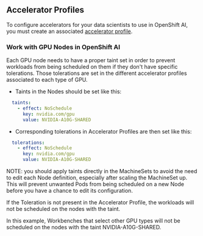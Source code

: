 ## Accelerator Profiles

To configure accelerators for your data scientists to use in OpenShift AI, you must create an associated [accelerator profile](https://access.redhat.com/documentation/en-us/red_hat_openshift_ai_self-managed/2.9/html/working_on_data_science_projects/working-with-accelerators_accelerators#working-with-accelerator-profiles_accelerators).

### Work with GPU Nodes in OpenShift AI

Each GPU node needs to have a proper taint set in order to prevent workloads from being scheduled on them if they don't have specific tolerations. Those tolerations are set in the different accelerator profiles associated to each type of GPU.

* Taints in the Nodes should be set like this:

```yaml
  taints:
    - effect: NoSchedule
      key: nvidia.com/gpu
      value: NVIDIA-A10G-SHARED
```

* Corresponding tolerations in Accelerator Profiles are then set like this:

```yaml
  tolerations:
    - effect: NoSchedule
      key: nvidia.com/gpu
      value: NVIDIA-A10G-SHARED
```



NOTE: you should apply taints directly in the MachineSets to avoid the need to edit each Node definition, especially after scaling the MachineSet up. This will prevent unwanted Pods from being scheduled on a new Node before you have a chance to edit its configuration.

If the Toleration is not present in the Accelerator Profile, the workloads will not be scheduled on the nodes with the taint.

In this example, Workbenches that select other GPU types will not be scheduled on the nodes with the taint NVIDIA-A10G-SHARED.
